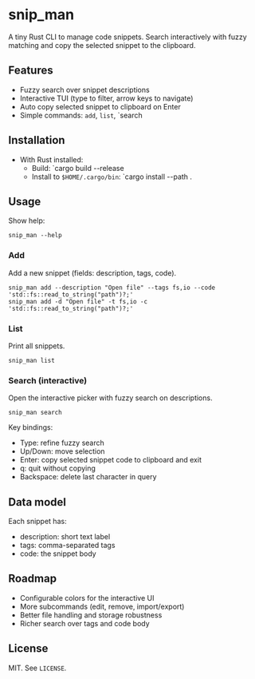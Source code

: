 # snip_man

A tiny Rust CLI to manage code snippets. Search interactively with fuzzy matching and copy the selected snippet to the clipboard.

## Features

- Fuzzy search over snippet descriptions
- Interactive TUI (type to filter, arrow keys to navigate)
- Auto copy selected snippet to clipboard on Enter
- Simple commands: `add`, `list`, `search

## Installation

- With Rust installed:
  - Build: `cargo build --release
  - Install to `$HOME/.cargo/bin`: `cargo install --path .

## Usage

Show help:

    snip_man --help

### Add

Add a new snippet (fields: description, tags, code).

    snip_man add --description "Open file" --tags fs,io --code 'std::fs::read_to_string("path")?;'
    snip_man add -d "Open file" -t fs,io -c 'std::fs::read_to_string("path")?;'

### List

Print all snippets.

    snip_man list

### Search (interactive)

Open the interactive picker with fuzzy search on descriptions.

    snip_man search

Key bindings:
- Type: refine fuzzy search
- Up/Down: move selection
- Enter: copy selected snippet code to clipboard and exit
- q: quit without copying
- Backspace: delete last character in query

## Data model

Each snippet has:
- description: short text label
- tags: comma-separated tags
- code: the snippet body

## Roadmap

- Configurable colors for the interactive UI
- More subcommands (edit, remove, import/export)
- Better file handling and storage robustness
- Richer search over tags and code body

## License

MIT. See `LICENSE`.
